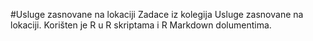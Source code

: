 #Usluge zasnovane na lokaciji
Zadace iz kolegija Usluge zasnovane na lokaciji. Korišten je R u R skriptama i R Markdown dolumentima.
